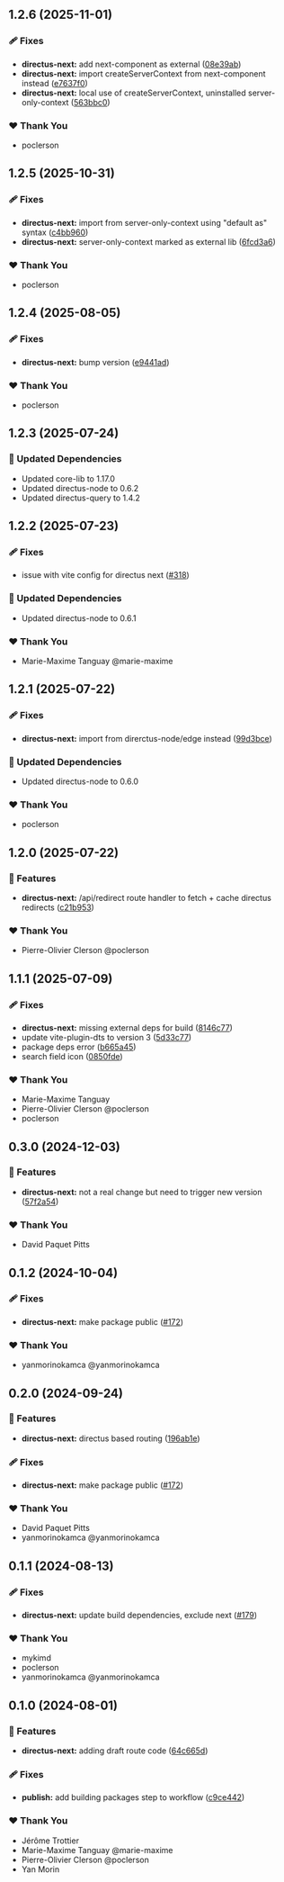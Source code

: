 ## 1.2.6 (2025-11-01)

### 🩹 Fixes

- **directus-next:** add next-component as external ([08e39ab](https://github.com/OKAMca/stack/commit/08e39ab))
- **directus-next:** import createServerContext from next-component instead ([e7637f0](https://github.com/OKAMca/stack/commit/e7637f0))
- **directus-next:** local use of createServerContext, uninstalled server-only-context ([563bbc0](https://github.com/OKAMca/stack/commit/563bbc0))

### ❤️ Thank You

- poclerson

## 1.2.5 (2025-10-31)

### 🩹 Fixes

- **directus-next:** import from server-only-context using "default as" syntax ([c4bb960](https://github.com/OKAMca/stack/commit/c4bb960))
- **directus-next:** server-only-context marked as external lib ([6fcd3a6](https://github.com/OKAMca/stack/commit/6fcd3a6))

### ❤️ Thank You

- poclerson

## 1.2.4 (2025-08-05)

### 🩹 Fixes

- **directus-next:** bump version ([e9441ad](https://github.com/OKAMca/stack/commit/e9441ad))

### ❤️ Thank You

- poclerson

## 1.2.3 (2025-07-24)

### 🧱 Updated Dependencies

- Updated core-lib to 1.17.0
- Updated directus-node to 0.6.2
- Updated directus-query to 1.4.2

## 1.2.2 (2025-07-23)

### 🩹 Fixes

- issue with vite config for directus next ([#318](https://github.com/OKAMca/stack/pull/318))

### 🧱 Updated Dependencies

- Updated directus-node to 0.6.1

### ❤️ Thank You

- Marie-Maxime Tanguay @marie-maxime

## 1.2.1 (2025-07-22)

### 🩹 Fixes

- **directus-next:** import from direrctus-node/edge instead ([99d3bce](https://github.com/OKAMca/stack/commit/99d3bce))

### 🧱 Updated Dependencies

- Updated directus-node to 0.6.0

### ❤️ Thank You

- poclerson

## 1.2.0 (2025-07-22)

### 🚀 Features

- **directus-next:** /api/redirect route handler to fetch + cache directus redirects ([c21b953](https://github.com/OKAMca/stack/commit/c21b953))

### ❤️ Thank You

- Pierre-Olivier Clerson @poclerson

## 1.1.1 (2025-07-09)

### 🩹 Fixes

- **directus-next:** missing external deps for build ([8146c77](https://github.com/OKAMca/stack/commit/8146c77))
- update vite-plugin-dts to version 3 ([5d33c77](https://github.com/OKAMca/stack/commit/5d33c77))
- package deps error ([b665a45](https://github.com/OKAMca/stack/commit/b665a45))
- search field icon ([0850fde](https://github.com/OKAMca/stack/commit/0850fde))

### ❤️ Thank You

- Marie-Maxime Tanguay
- Pierre-Olivier Clerson @poclerson
- poclerson

## 0.3.0 (2024-12-03)


### 🚀 Features

- **directus-next:** not a real change but need to trigger new version ([57f2a54](https://github.com/OKAMca/stack/commit/57f2a54))


### ❤️  Thank You

- David Paquet Pitts

## 0.1.2 (2024-10-04)


### 🩹 Fixes

- **directus-next:** make package public ([#172](https://github.com/OKAMca/stack/pull/172))


### ❤️  Thank You

- yanmorinokamca @yanmorinokamca

## 0.2.0 (2024-09-24)


### 🚀 Features

- **directus-next:** directus based routing ([196ab1e](https://github.com/OKAMca/stack/commit/196ab1e))


### 🩹 Fixes

- **directus-next:** make package public ([#172](https://github.com/OKAMca/stack/pull/172))


### ❤️  Thank You

- David Paquet Pitts
- yanmorinokamca @yanmorinokamca

## 0.1.1 (2024-08-13)


### 🩹 Fixes

- **directus-next:** update build dependencies, exclude next ([#179](https://github.com/OKAMca/stack/pull/179))


### ❤️  Thank You

- mykimd
- poclerson
- yanmorinokamca @yanmorinokamca

## 0.1.0 (2024-08-01)


### 🚀 Features

- **directus-next:** adding draft route code ([64c665d](https://github.com/OKAMca/stack/commit/64c665d))


### 🩹 Fixes

- **publish:** add building packages step to workflow ([c9ce442](https://github.com/OKAMca/stack/commit/c9ce442))


### ❤️  Thank You

- Jérôme Trottier
- Marie-Maxime Tanguay @marie-maxime
- Pierre-Olivier Clerson @poclerson
- Yan Morin